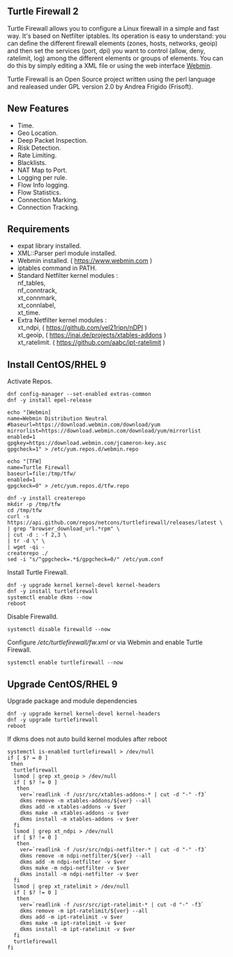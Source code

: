 ## Turtle Firewall 2

Turtle Firewall allows you to configure a Linux firewall in a simple and fast way.
It's based on Netfilter iptables. Its operation is easy to understand: you can define the different firewall elements (zones, hosts, networks, geoip) and then set the services (port, dpi) you want to control (allow, deny, ratelimit, log) among the different elements or groups of elements.
You can do this by simply editing a XML file or using the web interface [Webmin](http://www.webmin.com/).

Turtle Firewall is an Open Source project written using the perl language and realeased under GPL version 2.0 by Andrea Frigido (Frisoft).

## New Features

- Time.
- Geo Location.
- Deep Packet Inspection.
- Risk Detection.
- Rate Limiting.
- Blacklists.
- NAT Map to Port.
- Logging per rule.
- Flow Info logging.
- Flow Statistics.
- Connection Marking.
- Connection Tracking.

## Requirements

- expat library installed.
- XML::Parser perl module installed.
- Webmin installed. ( https://www.webmin.com )
- iptables command in PATH.
- Standard Netfilter kernel modules : <br>
nf_tables, <br>
nf_conntrack, <br>
xt_connmark, <br>
xt_connlabel, <br>
xt_time. <br>
- Extra Netfilter kernel modules : <br>
xt_ndpi, ( https://github.com/vel21ripn/nDPI ) <br>
xt_geoip, ( https://inai.de/projects/xtables-addons ) <br>
xt_ratelimit. ( https://github.com/aabc/ipt-ratelimit ) <br>

## Install CentOS/RHEL 9

Activate Repos.
```
dnf config-manager --set-enabled extras-common
dnf -y install epel-release

echo "[Webmin]
name=Webmin Distribution Neutral
#baseurl=https://download.webmin.com/download/yum
mirrorlist=https://download.webmin.com/download/yum/mirrorlist
enabled=1
gpgkey=https://download.webmin.com/jcameron-key.asc
gpgcheck=1" > /etc/yum.repos.d/webmin.repo

echo "[TFW]
name=Turtle Firewall
baseurl=file:/tmp/tfw/
enabled=1
gpgckeck=0" > /etc/yum.repos.d/tfw.repo

dnf -y install createrepo
mkdir -p /tmp/tfw
cd /tmp/tfw
curl -s https://api.github.com/repos/netcons/turtlefirewall/releases/latest \
| grep "browser_download_url.*rpm" \
| cut -d : -f 2,3 \
| tr -d \" \
| wget -qi -
createrepo ./
sed -i "s/^gpgcheck=.*$/gpgcheck=0/" /etc/yum.conf
 ```

Install Turtle Firewall.
```
dnf -y upgrade kernel kernel-devel kernel-headers
dnf -y install turtlefirewall
systemctl enable dkms --now
reboot
```

Disable Firewalld.
```
systemctl disable firewalld --now
```

Configure */etc/turtlefirewall/fw.xml* or via Webmin and enable Turtle Firewall.
```
systemctl enable turtlefirewall --now
```

## Upgrade CentOS/RHEL 9

Upgrade package and module dependencies
```
dnf -y upgrade kernel kernel-devel kernel-headers
dnf -y upgrade turtlefirewall
reboot
```

If dkms does not auto build kernel modules after reboot
```
systemctl is-enabled turtlefirewall > /dev/null
if [ $? = 0 ]
 then
  turtlefirewall
  lsmod | grep xt_geoip > /dev/null
  if [ $? != 0 ]
   then
    ver=`readlink -f /usr/src/xtables-addons-* | cut -d "-" -f3`
    dkms remove -m xtables-addons/${ver} --all
    dkms add -m xtables-addons -v $ver
    dkms make -m xtables-addons -v $ver
    dkms install -m xtables-addons -v $ver
  fi
  lsmod | grep xt_ndpi > /dev/null
  if [ $? != 0 ]
   then
    ver=`readlink -f /usr/src/ndpi-netfilter-* | cut -d "-" -f3`
    dkms remove -m ndpi-netfilter/${ver} --all
    dkms add -m ndpi-netfilter -v $ver
    dkms make -m ndpi-netfilter -v $ver
    dkms install -m ndpi-netfilter -v $ver
  fi
  lsmod | grep xt_ratelimit > /dev/null
  if [ $? != 0 ]
   then
    ver=`readlink -f /usr/src/ipt-ratelimit-* | cut -d "-" -f3`
    dkms remove -m ipt-ratelimit/${ver} --all
    dkms add -m ipt-ratelimit -v $ver
    dkms make -m ipt-ratelimit -v $ver
    dkms install -m ipt-ratelimit -v $ver
  fi
  turtlefirewall
fi
```
